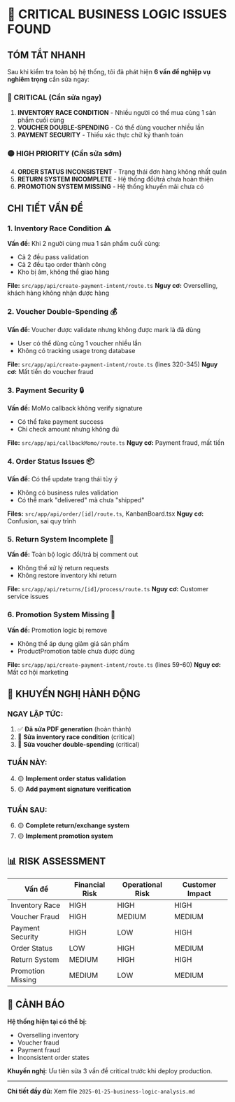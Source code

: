 # 🚨 CRITICAL BUSINESS LOGIC ISSUES FOUND

## TÓM TẮT NHANH

Sau khi kiểm tra toàn bộ hệ thống, tôi đã phát hiện **6 vấn đề nghiệp vụ nghiêm trọng** cần sửa ngay:

### 🔴 CRITICAL (Cần sửa ngay)

1. **INVENTORY RACE CONDITION** - Nhiều người có thể mua cùng 1 sản phẩm cuối cùng
2. **VOUCHER DOUBLE-SPENDING** - Có thể dùng voucher nhiều lần
3. **PAYMENT SECURITY** - Thiếu xác thực chữ ký thanh toán

### 🟡 HIGH PRIORITY (Cần sửa sớm)

4. **ORDER STATUS INCONSISTENT** - Trạng thái đơn hàng không nhất quán
5. **RETURN SYSTEM INCOMPLETE** - Hệ thống đổi/trả chưa hoàn thiện
6. **PROMOTION SYSTEM MISSING** - Hệ thống khuyến mãi chưa có

## CHI TIẾT VẤN ĐỀ

### 1. Inventory Race Condition ⚠️
**Vấn đề:** Khi 2 người cùng mua 1 sản phẩm cuối cùng:
- Cả 2 đều pass validation
- Cả 2 đều tạo order thành công
- Kho bị âm, không thể giao hàng

**File:** `src/app/api/create-payment-intent/route.ts`
**Nguy cơ:** Overselling, khách hàng không nhận được hàng

### 2. Voucher Double-Spending 💰
**Vấn đề:** Voucher được validate nhưng không được mark là đã dùng
- User có thể dùng cùng 1 voucher nhiều lần
- Không có tracking usage trong database

**File:** `src/app/api/create-payment-intent/route.ts` (lines 320-345)
**Nguy cơ:** Mất tiền do voucher fraud

### 3. Payment Security 🔒
**Vấn đề:** MoMo callback không verify signature
- Có thể fake payment success
- Chỉ check amount nhưng không đủ

**File:** `src/app/api/callbackMomo/route.ts`
**Nguy cơ:** Payment fraud, mất tiền

### 4. Order Status Issues 📦
**Vấn đề:** Có thể update trạng thái tùy ý
- Không có business rules validation
- Có thể mark "delivered" mà chưa "shipped"

**Files:** `src/app/api/order/[id]/route.ts`, KanbanBoard.tsx
**Nguy cơ:** Confusion, sai quy trình

### 5. Return System Incomplete 🔄
**Vấn đề:** Toàn bộ logic đổi/trả bị comment out
- Không thể xử lý return requests
- Không restore inventory khi return

**File:** `src/app/api/returns/[id]/process/route.ts`
**Nguy cơ:** Customer service issues

### 6. Promotion System Missing 🎯
**Vấn đề:** Promotion logic bị remove
- Không thể áp dụng giảm giá sản phẩm
- ProductPromotion table chưa được dùng

**File:** `src/app/api/create-payment-intent/route.ts` (lines 59-60)
**Nguy cơ:** Mất cơ hội marketing

## 🎯 KHUYẾN NGHỊ HÀNH ĐỘNG

### NGAY LẬP TỨC:
1. ✅ **Đã sửa PDF generation** (hoàn thành)
2. 🔴 **Sửa inventory race condition** (critical)
3. 🔴 **Sửa voucher double-spending** (critical)

### TUẦN NÀY:
4. 🟡 **Implement order status validation**
5. 🟡 **Add payment signature verification**

### TUẦN SAU:
6. 🟡 **Complete return/exchange system**
7. 🟡 **Implement promotion system**

## 📊 RISK ASSESSMENT

| Vấn đề | Financial Risk | Operational Risk | Customer Impact |
|--------|---------------|------------------|-----------------|
| Inventory Race | HIGH | HIGH | HIGH |
| Voucher Fraud | HIGH | MEDIUM | MEDIUM |
| Payment Security | HIGH | LOW | HIGH |
| Order Status | LOW | HIGH | MEDIUM |
| Return System | MEDIUM | HIGH | HIGH |
| Promotion Missing | MEDIUM | LOW | MEDIUM |

## 🚨 CẢNH BÁO

**Hệ thống hiện tại có thể bị:**
- Overselling inventory
- Voucher fraud
- Payment fraud
- Inconsistent order states

**Khuyến nghị:** Ưu tiên sửa 3 vấn đề critical trước khi deploy production.

---

**Chi tiết đầy đủ:** Xem file `2025-01-25-business-logic-analysis.md`
